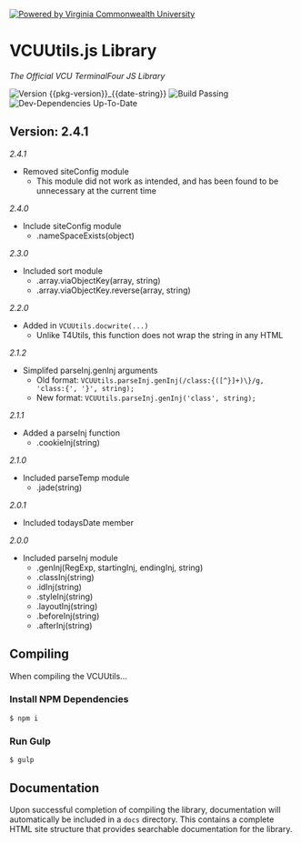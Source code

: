 [![Powered by Virginia Commonwealth University](https://t4tools.vcu.edu/github/images/powered-by.svg{{random-query}})](http://www.vcu.edu/)

# VCUUtils.js Library
*The Official VCU TerminalFour JS Library*

![Version {{pkg-version}}_{{date-string}}](https://img.shields.io/badge/version-{{pkg-version}}__{{date-string}}-lightgrey.svg)
![Build Passing](https://img.shields.io/badge/build-passing-brightgreen.svg)
![Dev-Dependencies Up-To-Date](https://img.shields.io/badge/devDependencies-up--to--date-yellow.svg)

## Version: 2.4.1
*2.4.1*
- Removed siteConfig module
    - This module did not work as intended, and has been found to be unnecessary at the current time

*2.4.0*
- Include siteConfig module
    - .nameSpaceExists(object)

*2.3.0*
- Included sort module
    - .array.viaObjectKey(array, string)
    - .array.viaObjectKey.reverse(array, string)

*2.2.0*
- Added in `VCUUtils.docwrite(...)`
    - Unlike T4Utils, this function does not wrap the string in any HTML

*2.1.2*
- Simplifed parseInj.genInj arguments
    - Old format: `VCUUtils.parseInj.genInj(/class:{([^}]+)\}/g, 'class:{', '}', string);`
    - New format: `VCUUtils.parseInj.genInj('class', string);`

*2.1.1*
- Added a parseInj function
    - .cookieInj(string)

*2.1.0*
- Included parseTemp module
    - .jade(string)

*2.0.1*
- Included todaysDate member

*2.0.0*
- Included parseInj module
    - .genInj(RegExp, startingInj, endingInj, string)
    - .classInj(string)
    - .idInj(string)
    - .styleInj(string)
    - .layoutInj(string)
    - .beforeInj(string)
    - .afterInj(string)

## Compiling
When compiling the VCUUtils...
### Install NPM Dependencies
```
$ npm i
```
### Run Gulp
```
$ gulp
```

## Documentation
Upon successful completion of compiling the library, documentation will automatically be included in a `docs` directory. This contains a complete HTML site structure that provides searchable documentation for the library.

